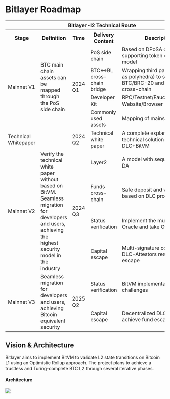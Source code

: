 # Bitlayer Roadmap

<table>
  <tr style="background:rgba(0,0,0,0)">
    <th colspan="5">Bitlayer-l2 Technical Route</th>
  </tr>
  <tr style="background:rgba(0,0,0,0)">
    <th>Stage</th>
    <th>Definition</th>
    <th>Time</th>
    <th>Delivery Content</th>
    <th>Description</th>
  </tr>
  <tr style="background:rgba(0,0,0,0)">
    <td rowspan="4">Mainnet V1</td>
    <td rowspan="4">BTC main chain assets can be mapped through the PoS side chain</td>
    <td rowspan="4">2024 Q1</td>
    <td>PoS side chain</td>
    <td>Based on DPoSA consensus, supporting token economic model</td>
  </tr>
  <tr style="background:rgba(0,0,0,0)">
    <td>BTC<->BL cross-chain bridge</td>
    <td>Wrapping third parties (such as polyhedra) to support BTC/BRC-20 and BL two-way cross-chain</td>
  </tr>
  <tr style="background:rgba(0,0,0,0)">
    <td>Developer Kit</td>
    <td>RPC/Testnet/Faucet/Developer Website/Browser</td>
  </tr>
  <tr style="background:rgba(0,0,0,0)">
    <td>Commonly used assets</td>
    <td>Mapping of mainstream assets</td>
  </tr>
  <tr style="background:rgba(0,0,0,0)">
    <td rowspan="1">Technical Whitepaper</td>
    <td rowspan="1"></td>
    <td rowspan="1">2024 Q2</td>
    <td rowspan="1">Technical white paper</td>
    <td>A complete explanation of the technical solution including DLC+BitVM</td>
  </tr>
  <tr style="background:rgba(0,0,0,0)">
    <td rowspan="4">Mainnet V2</td>
    <td rowspan="4">Verify the technical white paper without based on BitVM. Seamless migration for developers and users, achieving the highest security model in the industry</td>
    <td rowspan="4">2024 Q3</td>
    <td>Layer2</td>
    <td>A model with sequencer and DA</td>
  </tr>
  <tr style="background:rgba(0,0,0,0)">
    <td>Funds cross-chain</td>
    <td>Safe deposit and withdrawal based on DLC protocol</td>
  </tr>
  <tr style="background:rgba(0,0,0,0)">
    <td>Status verification</td>
    <td>Implement the multi-signature Oracle and take OP challenge</td>
  </tr>
  <tr style="background:rgba(0,0,0,0)">
    <td>Capital escape</td>
    <td>Multi-signature controlled DLC-Attestors realize fund escape</td>
  </tr>
  <tr style="background:rgba(0,0,0,0)">
    <td rowspan="2">Mainnet V3</td>
    <td rowspan="3">Seamless migration for developers and users, achieving Bitcoin equivalent security</td>
    <td rowspan="2">2025 Q2</td>
    <td>Status verification</td>
    <td>BitVM implementation for OP challenges</td>
  </tr>
  <tr style="background:rgba(0,0,0,0)">
    <td>Capital escape</td>
    <td>Decentralized DLC-Attestors achieve fund escape</td>
  </tr>
</table>


## Vision & Architecture

Bitlayer aims to implement BitVM to validate L2 state transitions on Bitcoin L1 using an Optimistic Rollup approach. The project plans to achieve a trustless and Turing-complete BTC L2 through several iterative phases.

#### Architecture

![](images/bitlayer-testnet/architecture.png)
